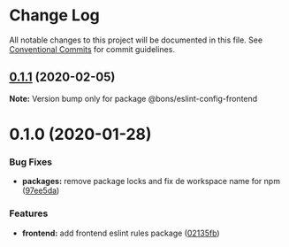 # Change Log

All notable changes to this project will be documented in this file.
See [Conventional Commits](https://conventionalcommits.org) for commit guidelines.

## [0.1.1](https://github.com/bons/eslint-rules/compare/@bons/eslint-config-frontend@0.1.0...@bons/eslint-config-frontend@0.1.1) (2020-02-05)

**Note:** Version bump only for package @bons/eslint-config-frontend





# 0.1.0 (2020-01-28)


### Bug Fixes

* **packages:** remove package locks and fix de workspace name for npm ([97ee5da](https://github.com/bons/eslint-rules/commit/97ee5da9748e2ae65210e450d26724cb0f14f932))


### Features

* **frontend:** add frontend eslint rules package ([02135fb](https://github.com/bons/eslint-rules/commit/02135fb82d84c2244231abece93ee1d22bd0f36a))
